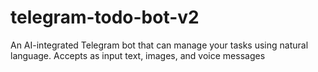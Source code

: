 # telegram-todo-bot-v2
An AI-integrated Telegram bot that can manage your tasks using natural language. Accepts as input text, images, and voice messages
